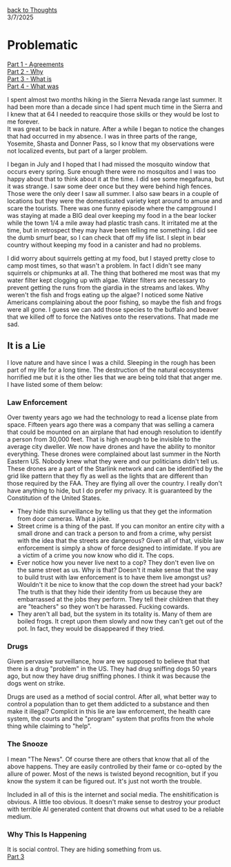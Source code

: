 [back to Thoughts](https://github.com/Marking-Time/Thoughts/tree/main)  
3/7/2025  
# Problematic
[Part 1 - Agreements](https://github.com/Marking-Time/Thoughts/blob/main/agreements.md)   
[Part 2 - Why](https://github.com/Marking-Time/Thoughts/blob/main/why.md)   
[Part 3 - What is](https://github.com/Marking-Time/Thoughts/blob/main/what_is.md)   
[Part 4 - What was](https://github.com/Marking-Time/Thoughts/blob/main/was.md)   

I spent almost two months hiking in the Sierra Nevada range last summer.  It had been more than a decade since I had spent much time in the Sierra and I knew that at 64 I needed to reacquire those skills or they would be lost to me forever.  
It was great to be back in nature. After a while I began to notice the changes that had occurred in my absence.  I was in three parts of the range, Yosemite, Shasta and Donner Pass, so I know that my observations were not localized events, but part of a larger problem.   

I began in July and I hoped that I had missed the mosquito window that occurs every spring.  Sure enough there were no mosquitos and I was too happy about that to think about it at the time.  I did see some megafauna, but it was strange. I saw some deer once but they were behind high fences.  Those were the only deer I saw all summer.  I also saw bears in a couple of locations but they were the domesticated variety kept around to amuse and scare the tourists. There was one funny episode where the campground I was staying at made a BIG deal over keeping my food in a the bear locker while the town 1/4 a mile away had plastic trash cans.  It irritated me at the time, but in retrospect they may have been telling me something. I did see the dumb smurf bear, so I can check that off my life list.  I slept in bear country without keeping my food in a canister and had no problems. 

I did worry about squirrels getting at my food, but I stayed pretty close to camp most times, so that wasn't a problem. In fact I didn't see many squirrels or chipmunks at all. The thing that bothered me most was that my water filter kept clogging up with algae. Water filters are necessary to prevent getting the runs from  the giardia in the streams and lakes.  Why weren't the fish and frogs eating up the algae? I noticed some Native Americans complaining about the poor fishing, so maybe the fish and frogs were all gone. I guess we can add those species to the buffalo and beaver that we killed off to force the Natives onto the reservations. That made me sad.

## It is a Lie

I love nature and have since I was a child. Sleeping in the rough has been part of my life for a long time. The destruction of the natural ecosystems horrified me but it is the other lies that we are being told that that anger me. I have listed some of them below:
  
### Law Enforcement
Over twenty years ago we had the technology to read a license plate from space.  Fifteen years ago there was a company that was selling a camera that could be mounted on an airplane that had enough resolution to identify a person from 30,000 feet.  That is high enough to be invisible to the average city dweller. We now have drones and have the ability to monitor everything. These drones were complained about last summer in the North Eastern US. Nobody knew what they were and our politicians didn't tell us. These drones are a part of the Starlink network and can be identified by the grid like pattern that they fly as well as the lights that are different than those required by the FAA. They are flying all over the country. I really don't have anything to hide, but I do prefer my privacy. It is guaranteed by the Constitution of the United States.
- They hide this surveillance by telling us that they get the information from door cameras. What a joke. 
- Street crime is a thing of the past. If you can monitor an entire city with a small drone and can track a person to and from a crime, why persist with the idea that the streets are dangerous? Given all of that, visible law enforcement is simply a show of force designed to intimidate. If you are a victim of a crime you now know who did it. The cops.
- Ever notice how you never live next to a cop? They don't even live on the same street as us. Why is that? Doesn't it make sense that the way to build trust with law enforcement is to have them live amongst us? Wouldn't it be nice to know that the cop down the street had your back? The truth is that they hide their identity from us because they are embarrassed at the jobs they perform. They tell their children that they are "teachers" so they won't be harassed. Fucking cowards.
- They aren't all bad, but the system in its totality is. Many of them are boiled frogs. It crept upon them slowly and now they can't get out of the pot. In fact, they would be disappeared if they tried. 

### Drugs
Given pervasive surveillance, how are we supposed to believe that that there is a drug "problem" in the US. They had drug sniffing dogs 50 years ago, but now they have drug sniffing phones.  I think it was because the dogs went on strike.  

Drugs are used as a method of social control.  After all, what better way to control a population than to get them addicted to a substance and then make it illegal? Complicit in this lie are law enforcement, the health care system, the courts and the "program" system that profits from the whole thing while claiming to "help".

### The Snooze
I mean "The News". Of course there are others that know that all of the above happens.  They are easily controlled by their fame or co-opted by the allure of power. Most of the news is twisted beyond recognition, but if you know the system it can be figured out. It's just not worth the trouble.  

Included in all of this is the internet and social media.  The enshitification is obvious. A little too obvious. It doesn't make sense to destroy your product with terrible AI generated content that drowns out what used to be a reliable medium. 

### Why This Is Happening 
It is social control. They are hiding something from us.  
[Part 3](https://github.com/Marking-Time/Thoughts/blob/main/what_is.md)

